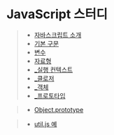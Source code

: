 # JavaScript 스터디

> + [자바스크립트 소개](intro.md)
> + [기본 구문](md/syntaxBasic.md)
> + [변수](md/variable.md)
> + [자료형](md/dataType.md)
> + [_실행 컨텍스트]()
> + [_클로저]()
> + [_객체](md/object.md)
> + [_프로토타입](prototype.md)

> + [Object.prototype](md/object.prototype.md)

> + [util.js 예](md/util.js.md)